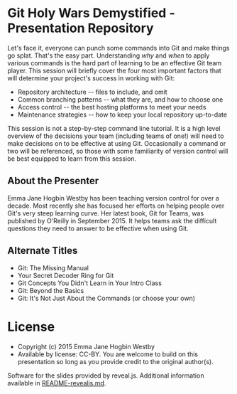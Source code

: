 Git Holy Wars Demystified - Presentation Repository 
===================================================

Let's face it, everyone can punch some commands into Git and make things go splat. That's the easy part. Understanding *why* and *when* to apply various commands is the hard part of learning to be an effective Git team player. This session will briefly cover the four most important factors that will determine your project's success in working with Git:

- Repository architecture -- files to include, and omit
- Common branching patterns -- what they are, and how to choose one
- Access control -- the best hosting platforms to meet your needs
- Maintenance strategies -- how to keep your local repository up-to-date

This session is not a step-by-step command line tutorial. It is a high level overview of the decisions your team (including teams of one!) will need to make decisions on to be effective at using Git. Occasionally a command or two will be referenced, so those with some familiarity of version control will be best equipped to learn from this session.

About the Presenter
-------------------
Emma Jane Hogbin Westby has been teaching version control for over a decade. Most recently she has focused her efforts on helping people over Git's very steep learning curve. Her latest book, Git for Teams, was published by O'Reilly in September 2015. It helps teams ask the difficult questions they need to answer to be effective when using Git.

Alternate Titles 
----------------
- Git: The Missing Manual
- Your Secret Decoder Ring for Git
- Git Concepts You Didn't Learn in Your Intro Class
- Git: Beyond the Basics
- Git: It's Not Just About the Commands
(or choose your own)


License
=======

- Copyright (c) 2015 Emma Jane Hogbin Westby
- Available by license: CC-BY. You are welcome to build on this presentation so long as you provide credit to the original author(s).

Software for the slides provided by reveal.js. Additional information available in [README-revealjs.md](README-revealjs.md).
